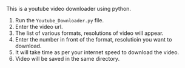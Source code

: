 This is a youtube video downloader using python.
1. Run the `Youtube_Downloader.py` file.
2. Enter the video url.
3. The list of various formats, resolutions of video will appear.
4. Enter the number in front of the format, resolutioin you want to download.
5. It will take time as per your internet speed to download the video.
6. Video will be saved in the same directory.